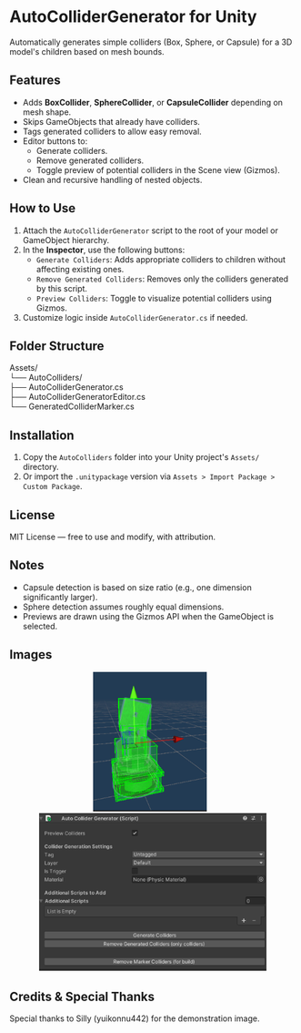 # AutoColliderGenerator for Unity

Automatically generates simple colliders (Box, Sphere, or Capsule) for a 3D model's children based on mesh bounds.

## Features

- Adds **BoxCollider**, **SphereCollider**, or **CapsuleCollider** depending on mesh shape.
- Skips GameObjects that already have colliders.
- Tags generated colliders to allow easy removal.
- Editor buttons to:
  - Generate colliders.
  - Remove generated colliders.
  - Toggle preview of potential colliders in the Scene view (Gizmos).
- Clean and recursive handling of nested objects.

## How to Use

1. Attach the `AutoColliderGenerator` script to the root of your model or GameObject hierarchy.
2. In the **Inspector**, use the following buttons:
   - `Generate Colliders`: Adds appropriate colliders to children without affecting existing ones.
   - `Remove Generated Colliders`: Removes only the colliders generated by this script.
   - `Preview Colliders`: Toggle to visualize potential colliders using Gizmos.
3. Customize logic inside `AutoColliderGenerator.cs` if needed.

## Folder Structure

Assets/ <br>
└── AutoColliders/ <br>
├── AutoColliderGenerator.cs <br>
├── AutoColliderGeneratorEditor.cs <br>
└── GeneratedColliderMarker.cs


## Installation

1. Copy the `AutoColliders` folder into your Unity project's `Assets/` directory.
2. Or import the `.unitypackage` version via `Assets > Import Package > Custom Package`.

## License

MIT License — free to use and modify, with attribution.

## Notes

- Capsule detection is based on size ratio (e.g., one dimension significantly larger).
- Sphere detection assumes roughly equal dimensions.
- Previews are drawn using the Gizmos API when the GameObject is selected.

## Images
<p align="center">
  <img src="https://raw.githubusercontent.com/Lluciocc/AutoCollidersUnity/refs/heads/main/image.png" width="200" style="display:inline-block; margin-right: 10px;">
  <img src="https://raw.githubusercontent.com/Lluciocc/AutoCollidersUnity/refs/heads/main/image2.png" width="400" style="display:inline-block;">
</p>



## Credits & Special Thanks
Special thanks to Silly (yuikonnu442) for the demonstration image.
